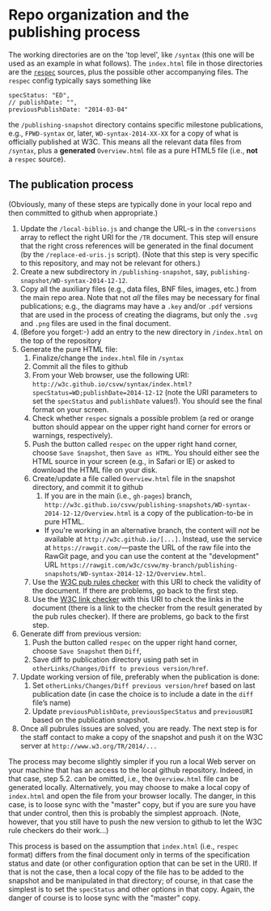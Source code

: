 # Repo organization and the publishing process

The working directories are on the 'top level', like ``/syntax`` (this one will be used as an example in what follows). The ``index.html`` file in those directories are the [``respec``](http://www.w3.org/respec/) sources, plus the possible other accompanying files. The ``respec`` config typically says something like

	specStatus: "ED",
	// publishDate: "",
	previousPublishDate: "2014-03-04"

the ``/publishing-snapshot`` directory contains specific milestone publications, e.g., ``FPWD-syntax`` or, later, ``WD-syntax-2014-XX-XX`` for a copy of what is officially published at W3C. This means all the relevant data files from ``/syntax``, plus a **generated** ``Overview.html`` file as a pure HTML5 file (i.e., **not** a ``respec`` source).

## The publication process

(Obviously, many of these steps are typically done in your local repo and then committed to github when appropriate.)

1. Update the ``/local-biblio.js`` and change the URL-s in the ``conversions`` array to reflect the right URI for the ``/TR`` document. This step will ensure that the right cross references will be generated in the final document (by the ``/replace-ed-uris.js`` script). (Note that this step is very specific to this repository, and may not be relevant for others.)
1. Create a new subdirectory in ``/publishing-snapshot``, say, ``publishing-snapshot/WD-syntax-2014-12-12``. 
1. Copy all the auxiliary files (e.g., data files, BNF files, images, etc.) from the main repo area. Note that not *all* the files may be necessary for final publications; e.g., the diagrams may have a ``.key`` and/or ``.pdf`` versions that are used in the process of creating the diagrams, but only the ``.svg`` and ``.png`` files are used in the final document.
1. (Before you forget:-) add an entry to the new directory in ``/index.html`` on the top of the repository
1. Generate the pure HTML file:
	1. Finalize/change the ``index.html`` file in ``/syntax``
	1. Commit all the files to github
	1. From your Web browser, use the following URI: ``http://w3c.github.io/csvw/syntax/index.html?specStatus=WD;publishDate=2014-12-12`` (note the URI parameters to set the ``specStatus`` and ``publishDate`` values!). You should see the final format on your screen.
	1. Check whether ``respec`` signals a possible problem (a red or orange button should appear on the upper right hand corner for errors or warnings, respectively).
	1. Push the button called ``respec`` on the upper right hand corner, choose ``Save Snapshot``, then ``Save as HTML``. You should either see the HTML source in your screen (e.g., in Safari or IE) or asked to download the HTML file on your disk.
	1. Create/update a file called ``Overview.html`` file in the snapshot directory, and commit it to github
		1. If you are in the main (i.e., ``gh-pages``) branch, ``http://w3c.github.io/csvw/publishing-snapshots/WD-syntax-2014-12-12/Overview.html`` is a copy of the publication-to-be in pure HTML. 
		* If you're working in an alternative branch, the content will *not* be available at ``http://w3c.github.io/[...]``. Instead, use the service at ``https://rawgit.com/``—paste the URL of the raw file into the RawGit page, and you can use the content at the "development" URL ``https://rawgit.com/w3c/csvw/my-branch/publishing-snapshots/WD-syntax-2014-12-12/Overview.html``.
	1. Use the [W3C pub rules checker](http://www.w3.org/2005/07/pubrules) with this URI to check the validity of the document. If there are problems, go back to the first step.
	1. Use the [W3C link checker](http://validator.w3.org/checklink) with this URI to check the links in the document (there is a link to the checker from the result generated by the pub rules checker). If there are problems, go back to the first step.
1. Generate diff from previous version:
	1. Push the button called ``respec`` on the upper right hand corner, choose ``Save Snapshot`` then ``Diff``,
 	1. Save diff to publication directory using path set in ``otherLinks/Changes/Diff to previous version/href``.
1. Update working version of file, preferably when the publication is done:
	1. Set ``otherLinks/Changes/Diff previous version/href`` based on last publication date (in case the choice is to include a date in the ``diff`` file’s name)
	1. Update ``previousPublishDate``, ``previousSpecStatus`` and ``previousURI`` based on the publication snapshot.
1. Once all pubrules issues are solved, you are ready. The next step is for the staff contact to make a copy of the snapshot and push it on the W3C server at ``http://www.w3.org/TR/2014/...``

The process may become slightly simpler if you run a local Web server on your machine that has an access to the local github repository. Indeed, in that case, step 5.2. can be omitted, i.e., the ``Overview.html`` file can be generated locally. Alternatively, you may choose to make a local copy of ``index.html`` and open the file from your browser locally. The danger, in this case, is to loose sync with the "master" copy, but if you are sure you have that under control, then this is probably the simplest approach. (Note, however, that you still have to push the new version to github to let the W3C rule checkers do their work…)

This process is based on the assumption that ``index.html`` (i.e., ``respec`` format) differs from the final document only in terms of the specification status and date (or other configuration option that can be set in the URI). If that is not the case, then a local copy of the file has to be added to the snapshot and be manipulated in that directory; of course, in that case the simplest is to set the ``specStatus`` and other options in that copy. Again, the danger of course is to loose sync with the "master" copy.

 

	 
